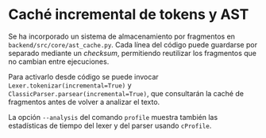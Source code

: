 # Caché incremental de tokens y AST

Se ha incorporado un sistema de almacenamiento por fragmentos en
`backend/src/core/ast_cache.py`. Cada línea del código puede guardarse
por separado mediante un *checksum*, permitiendo reutilizar los
fragmentos que no cambian entre ejecuciones.

Para activarlo desde código se puede invocar `Lexer.tokenizar(incremental=True)`
y `ClassicParser.parsear(incremental=True)`, que consultarán la caché de
fragmentos antes de volver a analizar el texto.

La opción `--analysis` del comando `profile` muestra también las
estadísticas de tiempo del lexer y del parser usando `cProfile`.
